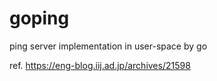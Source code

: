 # goping

ping server implementation in user-space by go

ref. https://eng-blog.iij.ad.jp/archives/21598
